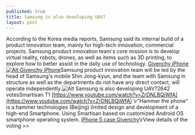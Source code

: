 ```yaml
---
published: true
title: Samsung is also developing UAV?
layout: post
---
```

According to the Korea media reports, Samsung said its internal build of a product innovation team, mainly for high-tech innovation, commercial projects. Samsung product innovation team\'s core mission is to develop virtual reality, robots, drones, as well as items such as 3D printing, to explore how to better assist in the daily use of technology. [Givenchy iPhone](http://www.nodcase.com/givenchy-iphone-5s-case-painting-dog-p-3725.html)[![Alt Givenchy iPhone](http://www.nodcase.com/images/large/iphone5/givenchy_iphone_case_ip5800_lrg.jpg)](http://www.nodcase.com/givenchy-iphone-5s-case-painting-dog-p-3725.html)Samsung product innovation team will be led by the head of Samsung\'s mobile Shin Jong-kyun, and the team with Samsung in structure as well as the departments do not have any direct contact, will operate independently.![Alt Samsung is also developing UAV?](https://c2.staticflickr.com/2/1696/25571299890_d5c236cfe4.jpg)2642 votesSmartisan T1 [https://www.youtube.com/watch?v=ZrDNLBQiWfA](https://www.youtube.com/watch?v=ZrDNLBQiWfA) \r\"Hammer the phone\" is a hammer technologies (Beijing) limited design and development of a high-end Smartphone. Using Smartisan based on customized Android OS smartphone operating system. [iPhone 5 case Givenchy](http://dvf2015.tumblr.com/post/136071792068/technology-journalist-of-self-improvement-how-to)\rView details of the voting >>